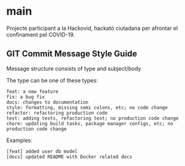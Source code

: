 # main
Projecte participant a la Hackovid, hackató ciutadana per afrontar el confinament pel COVID-19.


## GIT Commit Message Style Guide

Message structure consists of type and subject/body

The type can be one of these types:

```
feat: a new feature
fix: a bug fix
docs: changes to documentation
style: formatting, missing semi colons, etc; no code change
refactor: refactoring production code
test: adding tests, refactoring test; no production code change
chore: updating build tasks, package manager configs, etc; no production code change
```

Examples:

```
[feat] added user db model
[docs] updated README with Docker related docs
```
